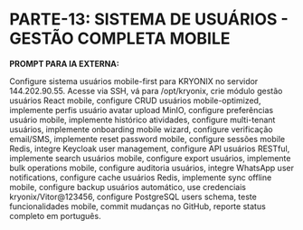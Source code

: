 # PARTE-13: SISTEMA DE USUÁRIOS - GESTÃO COMPLETA MOBILE

**PROMPT PARA IA EXTERNA:**

Configure sistema usuários mobile-first para KRYONIX no servidor 144.202.90.55. Acesse via SSH, vá para /opt/kryonix, crie módulo gestão usuários React mobile, configure CRUD usuários mobile-optimized, implemente perfis usuário avatar upload MinIO, configure preferências usuário mobile, implemente histórico atividades, configure multi-tenant usuários, implemente onboarding mobile wizard, configure verificação email/SMS, implemente reset password mobile, configure sessões mobile Redis, integre Keycloak user management, configure API usuários RESTful, implemente search usuários mobile, configure export usuários, implemente bulk operations mobile, configure auditoria usuários, integre WhatsApp user notifications, configure cache usuários Redis, implemente sync offline mobile, configure backup usuários automático, use credenciais kryonix/Vitor@123456, configure PostgreSQL users schema, teste funcionalidades mobile, commit mudanças no GitHub, reporte status completo em português.
